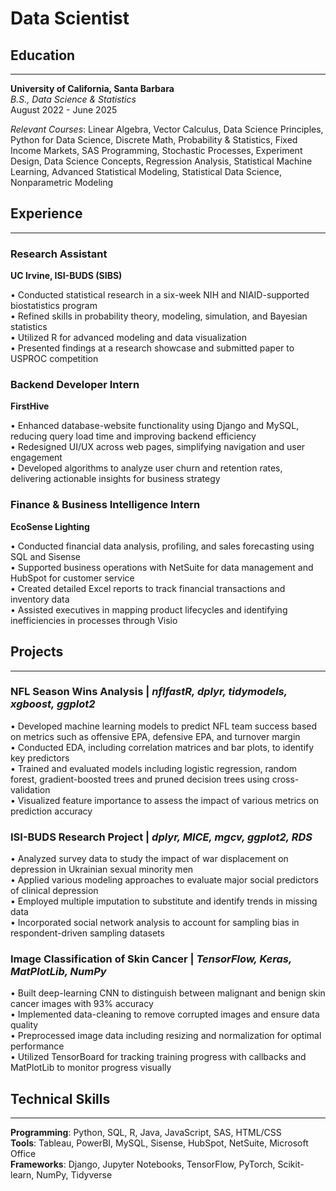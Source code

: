 # Data Scientist

## Education
---
**University of California, Santa Barbara** \
*B.S., Data Science & Statistics* \
August 2022 - June 2025

*Relevant Courses*: Linear Algebra, Vector Calculus, Data Science Principles, Python for Data Science, Discrete
Math, Probability & Statistics, Fixed Income Markets, SAS Programming, Stochastic Processes, Experiment
Design, Data Science Concepts, Regression Analysis, Statistical Machine Learning, Advanced Statistical Modeling,
Statistical Data Science, Nonparametric Modeling

## Experience
---
### Research Assistant 
**UC Irvine, ISI-BUDS (SIBS)**

• Conducted statistical research in a six-week NIH and NIAID-supported biostatistics program \
• Refined skills in probability theory, modeling, simulation, and Bayesian statistics \
• Utilized R for advanced modeling and data visualization \
• Presented findings at a research showcase and submitted paper to USPROC competition 

### Backend Developer Intern 
**FirstHive**

• Enhanced database-website functionality using Django and MySQL, reducing query load time and improving
backend efficiency \
• Redesigned UI/UX across web pages, simplifying navigation and user engagement \
• Developed algorithms to analyze user churn and retention rates, delivering actionable insights for business strategy 

### Finance & Business Intelligence Intern
**EcoSense Lighting**

• Conducted financial data analysis, profiling, and sales forecasting using SQL and Sisense \
• Supported business operations with NetSuite for data management and HubSpot for customer service  \
• Created detailed Excel reports to track financial transactions and inventory data \
• Assisted executives in mapping product lifecycles and identifying inefficiencies in processes through Visio 

## Projects
---
### NFL Season Wins Analysis | *nflfastR, dplyr, tidymodels, xgboost, ggplot2*

• Developed machine learning models to predict NFL team success based on metrics such as offensive EPA, defensive
EPA, and turnover margin \
• Conducted EDA, including correlation matrices and bar plots, to identify key predictors \
• Trained and evaluated models including logistic regression, random forest, gradient-boosted trees and pruned
decision trees using cross-validation \
• Visualized feature importance to assess the impact of various metrics on prediction accuracy 

### ISI-BUDS Research Project | *dplyr, MICE, mgcv, ggplot2, RDS*

• Analyzed survey data to study the impact of war displacement on depression in Ukrainian sexual minority men \
• Applied various modeling approaches to evaluate major social predictors of clinical depression \
• Employed multiple imputation to substitute and identify trends in missing data \
• Incorporated social network analysis to account for sampling bias in respondent-driven sampling datasets 

### Image Classification of Skin Cancer | *TensorFlow, Keras, MatPlotLib, NumPy*

• Built deep-learning CNN to distinguish between malignant and benign skin cancer images with 93% accuracy \
• Implemented data-cleaning to remove corrupted images and ensure data quality \
• Preprocessed image data including resizing and normalization for optimal performance \
• Utilized TensorBoard for tracking training progress with callbacks and MatPlotLib to monitor progress visually 

## Technical Skills
---
**Programming**: Python, SQL, R, Java, JavaScript, SAS, HTML/CSS \
**Tools**: Tableau, PowerBI, MySQL, Sisense, HubSpot, NetSuite, Microsoft Office \
**Frameworks**: Django, Jupyter Notebooks, TensorFlow, PyTorch, Scikit-learn, NumPy, Tidyverse 
